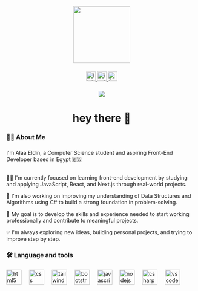<div align="center">
  <img height="150" src="https://media0.giphy.com/media/v1.Y2lkPTc5MGI3NjExZDdpZjN1azlvYW5uYjQ2djZqb25ycWF2czdhbjNlZGlsMXU3OWpuZyZlcD12MV9pbnRlcm5hbF9naWZfYnlfaWQmY3Q9Zw/bJ4TVNYNUympPgcpem/giphy.gif"  />
</div>


###

<div align="center">
  <a href="https://www.linkedin.com/in/alaa-eldeen-093a33351" target="_blank">
    <img src="https://img.shields.io/static/v1?message=LinkedIn&logo=linkedin&label=&color=0077B5&logoColor=white&labelColor=&style=for-the-badge" height="25" alt="linkedin logo" />
  </a>
  <a href="https://www.instagram.com/alaa_eldeen2005 target="_blank">
    <img src="https://img.shields.io/static/v1?message=Instagram&logo=instagram&label=&color=E4405F&logoColor=white&labelColor=&style=for-the-badge" height="25" alt="instagram logo" />
  </a>
  <a href="https://www.facebook.com/your_username" target="_blank">
    <img src="https://img.shields.io/static/v1?message=Facebook&logo=facebook&label=&color=1877F2&logoColor=white&labelColor=&style=for-the-badge" height="25" alt="facebook logo" />
  </a>
</div>


###

<div align="center">
  <img src="https://visitor-badge.laobi.icu/badge?page_id=3laaEldeen911.3laaEldeen911&"  />
</div>

###

<h1 align="center">hey there 👋</h1>

###


<h3 align="left">👨‍💻 About Me</h3>

###

<p align="left">
  I'm Alaa Eldin, a Computer Science student and aspiring Front-End Developer based in Egypt 🇪🇬<br><br>

  👨‍💻 I'm currently focused on learning front-end development by studying and applying JavaScript, React, and Next.js through real-world projects.<br>

  🧠 I'm also working on improving my understanding of Data Structures and Algorithms using C# to build a strong foundation in problem-solving.<br>

  🎯 My goal is to develop the skills and experience needed to start working professionally and contribute to meaningful projects.<br>

  💡 I'm always exploring new ideas, building personal projects, and trying to improve step by step.
</p>


###

<h3 align="left">🛠 Language and tools</h3>

###

<div align="left">
  <img src="https://cdn.jsdelivr.net/gh/devicons/devicon/icons/html5/html5-original.svg" height="40" alt="html5 logo"  />
  <img width="12" />
  <img src="https://cdn.jsdelivr.net/gh/devicons/devicon/icons/css3/css3-original.svg" height="40" alt="css logo"  />
  <img width="12" />
  <img src="https://cdn.jsdelivr.net/gh/devicons/devicon/icons/tailwindcss/tailwindcss-original-wordmark.svg" height="40" alt="tailwindcss logo"  />
  <img width="12" />
  <img src="https://cdn.jsdelivr.net/gh/devicons/devicon/icons/bootstrap/bootstrap-original.svg" height="40" alt="bootstrap logo"  />
  <img width="12" />
  <img src="https://cdn.jsdelivr.net/gh/devicons/devicon/icons/javascript/javascript-original.svg" height="40" alt="javascript logo"  />
  <img width="12" />
  <img src="https://cdn.jsdelivr.net/gh/devicons/devicon/icons/nodejs/nodejs-original.svg" height="40" alt="nodejs logo"  />
  <img width="12" />
  <img src="https://cdn.jsdelivr.net/gh/devicons/devicon/icons/csharp/csharp-original.svg" height="40" alt="csharp logo"  />
  <img width="12" />
  <img src="https://cdn.jsdelivr.net/gh/devicons/devicon/icons/vscode/vscode-original.svg" height="40" alt="vscode logo"  />
</div>

###
